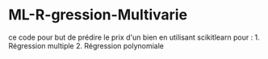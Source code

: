 # ML-R-gression-Multivarie
 
 ce code pour but de prédire le prix d'un bien en utilisant scikitlearn pour :
    1. Régression multiple
    2. Régression polynomiale 
